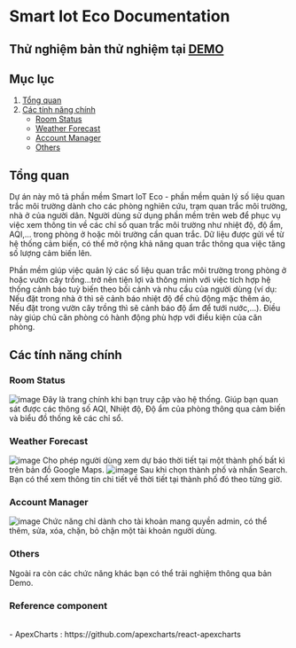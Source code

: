 # Smart Iot Eco Documentation
 
## Thử nghiệm bản thử nghiệm tại [DEMO](http://54.237.117.36)

## Mục lục
1. [Tổng quan](#overview)
2. [Các tính năng chính](#main-features)
    * [Room Status](#room-status)
    * [Weather Forecast](#weather-forecast)
    * [Account Manager](#account-manager)
    * [Others](#others)

##  Tổng quan
Dự án này mô tả phần mềm Smart IoT Eco - phần mềm quản lý số liệu quan trắc môi trường dành cho các phòng nghiên cứu, trạm quan trắc môi trường, nhà ở của người dân. Người dùng sử dụng phần mềm trên web để phục vụ việc xem thông tin về các chỉ số quan trắc môi trường như nhiệt độ, độ ẩm, AQI,... trong phòng ở hoặc môi trường cần quan trắc. Dữ liệu được gửi về từ hệ thống cảm biến, có thể mở rộng khả năng quan trắc thông qua việc tăng số lượng cảm biến lên. 

Phần mềm giúp việc quản lý các số liệu quan trắc môi trường trong phòng ở hoặc vườn cây trồng...trở nên tiện lợi và thông minh với việc tích hợp hệ thống cảnh báo tuỳ biến theo bối cảnh và nhu cầu của người dùng (ví dụ: Nếu đặt trong nhà ở thì sẽ cảnh báo nhiệt độ để chủ động mặc thêm áo, Nếu đặt trong vườn cây trồng thì sẽ cảnh báo độ ẩm để tưới nước,...). Điều này giúp chủ căn phòng có hành động phù hợp với điều kiện của căn phòng.

## Các tính năng chính

### Room Status
![image](https://i.imgur.com/aDG5l75.png)
Đây là trang chính khi bạn truy cập vào hệ thống. Giúp bạn quan sát được các thông số AQI, Nhiệt độ, Độ ẩm của phòng thông qua cảm biến và biểu đồ thống kê các chỉ sổ.

### Weather Forecast
![image](https://i.imgur.com/OoEudKr.png)
Cho phép người dùng xem dự báo thời tiết tại một thành phố bất kì trên bản đồ Google Maps.
![image](https://i.imgur.com/Gjpf06Y.png)
Sau khi chọn thành phố và nhấn Search. Bạn có thể xem thông tin chi tiết về thời tiết tại thành phố đó theo từng giờ.

### Account Manager
![image](https://i.imgur.com/AOfCwG6.png)
Chức năng chỉ dành cho tài khoản mang quyền admin, có thể thêm, sửa, xóa, chặn, bỏ chặn một tài khoản người dùng.

### Others
Ngoài ra còn các chức năng khác bạn có thể trải nghiệm thông qua bản Demo.

### Reference component
<br/>
    - ApexCharts : https://github.com/apexcharts/react-apexcharts

